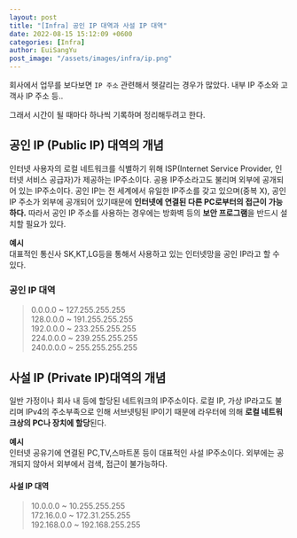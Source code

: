 ```yaml
---
layout: post
title: "[Infra] 공인 IP 대역과 사설 IP 대역"
date: 2022-08-15 15:12:09 +0600
categories: [Infra]
author: EuiSangYu
post_image: "/assets/images/infra/ip.png"
---
```


회사에서 업무를 보다보면 `IP 주소` 관련해서 헷갈리는 경우가 많았다. 내부 IP 주소와 고객사 IP 주소 등..

그래서 시간이 될 때마다 하나씩 기록하며 정리해두려고 한다.

## 공인 IP (Public IP) 대역의 개념

인터넷 사용자의 로컬 네트워크를 식별하기 위해 ISP(Internet Service Provider, 인터넷 서비스 공급자)가 제공하는 IP주소이다. 공용 IP주소라고도 불리며 외부에 공개되어 있는 IP주소이다. 공인 IP는 전 세계에서 유일한 IP주소를 갖고 있으며(중복 X), 공인 IP 주소가 외부에 공개되어 있기때문에 **인터넷에 연결된 다른 PC로부터의 접근이 가능하다.** 따라서 공인 IP 주소를 사용하는 경우에는 방화벽 등의 **보안 프로그램**을 반드시 설치할 필요가 있다.

**예시** <br>
대표적인 통신사 SK,KT,LG등을 통해서 사용하고 있는 인터넷망을 공인 IP라고 할 수 있다.

### 공인 IP 대역
> 0.0.0.0 ~ 127.255.255.255  
128.0.0.0 ~ 191.255.255.255  
192.0.0.0 ~ 233.255.255.255  
224.0.0.0 ~ 239.255.255.255  
240.0.0.0 ~ 255.255.255.255

## 사설 IP (Private IP)대역의 개념

일반 가정이나 회사 내 등에 할당된 네트워크의 IP주소이다. 로컬 IP, 가상 IP라고도 불리며 IPv4의 주소부족으로 인해 서브넷팅된 IP이기 때문에 라우터에 의해 **로컬 네트워크상의 PC나 장치에 할당**된다.

**예시** <br>
인터넷 공유기에 연결된 PC,TV,스마트폰 등이 대표적인 사설 IP주소이다. 외부에는 공개되지 않아서 외부에서 검색, 접근이 불가능하다.

#### 사설 IP 대역
> 10.0.0.0 ~ 10.255.255.255  
172.16.0.0 ~ 172.31.255.255  
192.168.0.0 ~ 192.168.255.255